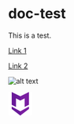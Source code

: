 # doc-test

This is a test.

[Link 1](docs/application%20publishing%20and%20client.md)

[Link 2](docs/application-publishing-and-client-interaction-for-app-v-5-solutions.md)

![alt text](https://github.com/adam-p/markdown-here/raw/master/src/common/images/icon482.png "Logo Title Text 1")

![alt text][logo]

[logo]: https://github.com/adam-p/markdown-here/raw/master/src/common/images/icon48.png "Logo Title Text 2"

